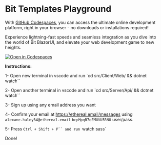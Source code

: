 # Bit Templates Playground

With [GitHub Codespaces](https://github.com/features/codespaces), you can access the ultimate online development platform, right in your browser - no downloads or installations required!

Experience lightning-fast speeds and seamless integration as you dive into the world of Bit BlazorUI, and elevate your web development game to new heights.

[![Open in Codespaces](https://github.com/codespaces/badge.svg)](https://codespaces.new/bitfoundation/bit-templates-playground/tree/develop)

**Instructions:**

1- Open new terminal in vscode and run `cd src/Client/Web/ && dotnet watch``

2- Open another terminal in vscode and run `cd src/Server/Api/ && dotnet watch``

3- Sign up using any email address you want

4- Confirm your email at https://ethereal.email/messages using `alexane.haley34@ethereal.email` `bcpMpqB7eEMUVU5RNU` user/pass.

5- Press `Ctrl + Shift + P`` and run `watch sass`

Done!